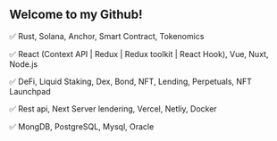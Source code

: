 ## Welcome to my Github!


 ✅  Rust, Solana, Anchor, Smart Contract, Tokenomics
 
 ✅  React (Context API | Redux | Redux toolkit | React Hook), Vue, Nuxt, Node.js
 
 ✅  DeFi, Liquid Staking, Dex, Bond, NFT, Lending, Perpetuals, NFT Launchpad
 
 ✅  Rest api, Next Server lendering, Vercel, Netliy, Docker
 
 ✅  MongDB, PostgreSQL, Mysql, Oracle
 




